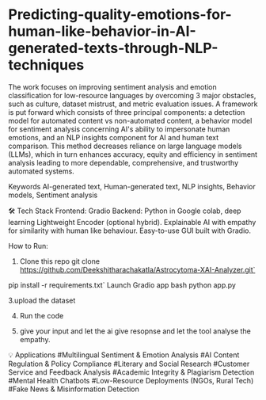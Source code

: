 # Predicting-quality-emotions-for-human-like-behavior-in-AI-generated-texts-through-NLP-techniques

The work focuses on improving sentiment analysis and emotion classification for low-resource languages by overcoming 3 major obstacles, such as culture, dataset mistrust, and metric evaluation issues. A framework is put forward which consists of three principal components: a detection model for automated content vs non-automated content, a behavior model for sentiment analysis concerning AI's ability to impersonate human emotions, and an NLP insights component for AI and human text comparison. This method decreases reliance on large language models (LLMs), which in turn enhances accuracy, equity and efficiency in sentiment analysis leading to more dependable, comprehensive, and trustworthy automated systems.

Keywords
AI-generated text, Human-generated text, NLP insights, Behavior models, Sentiment analysis

🛠️ Tech Stack
Frontend: Gradio
Backend: Python in Google colab, deep learning
Lightweight Encoder (optional hybrid).
Explainable AI with empathy for similarity with human like behaviour.
Easy-to-use GUI built with Gradio.

How to Run: 
1. Clone this repo
git clone https://github.com/Deekshitharachakatla/Astrocytoma-XAI-Analyzer.git`

pip install -r requirements.txt`
Launch Gradio app
bash python app.py

3.upload the dataset


4. Run the code

   
6. give your input and let the ai give resopnse and let the tool analyse the empathy.

💡 Applications
#Multilingual Sentiment & Emotion Analysis
#AI Content Regulation & Policy Compliance
#Literary and Social Research
#Customer Service and Feedback Analysis
#Academic Integrity & Plagiarism Detection
#Mental Health Chatbots
#Low-Resource Deployments (NGOs, Rural Tech)
#Fake News & Misinformation Detection
